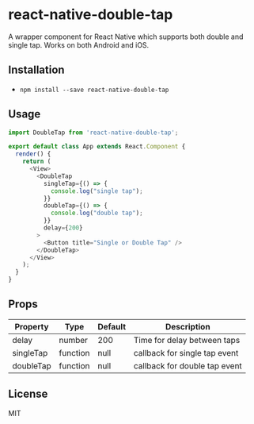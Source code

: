 # react-native-double-tap

A wrapper component for React Native which supports both double and single tap. Works on both Android and iOS.

## Installation

- `npm install --save react-native-double-tap`

## Usage

```js
import DoubleTap from 'react-native-double-tap';

export default class App extends React.Component {
  render() {
    return (
      <View>
        <DoubleTap
          singleTap={() => {
            console.log("single tap");
          }}
          doubleTap={() => {
            console.log("double tap");
          }}
          delay={200}
        >
          <Button title="Single or Double Tap" />
        </DoubleTap>
      </View>
    );
  }
}
```

## Props

| Property  | Type     | Default | Description                   |
| --------- | -------- | ------- | ----------------------------- |
| delay     | number   | 200     | Time for delay between taps   |
| singleTap | function | null    | callback for single tap event |
| doubleTap | function | null    | callback for double tap event |

## License

MIT
